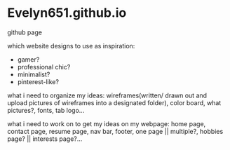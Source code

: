 # Evelyn651.github.io
github page

which website designs to use as inspiration:
- gamer?
- professional chic?
- minimalist?
- pinterest-like?

what i need to organize my ideas:
wireframes(written/ drawn out and upload pictures of wireframes into a designated folder), color board, what pictures?, fonts, tab logo...

what i need to work on to get my ideas on my webpage:
home page, contact page, resume page, nav bar, footer, one page || multiple?, hobbies page? || interests page?...
